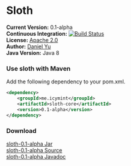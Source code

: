 Sloth
=====
**Current Version:** 0.1-alpha<br>
**Continuous Integration:** [![Build Status](https://travis-ci.org/leptonyu/sloth.svg?branch=master)](https://travis-ci.org/leptonyu/sloth)<br>
**License:** [Apache 2.0](http://www.apache.org/licenses/LICENSE-2.0)<br>
**Author:** [Daniel Yu](http://icymint.me)<br>
**Java Version:** Java 8

### Use sloth with Maven
Add the following dependency to your pom.xml.

```xml
<dependency>
	<groupId>me.icymint</groupId>
	<artifactId>sloth-core</artifactId>
	<version>0.1-alpha</version>
</dependency>
```

 
### Download
[ sloth-0.1-alpha Jar](https://raw.githubusercontent.com/leptonyu/sloth/releases/me/icymint/sloth/0.1-alpha/sloth-0.1-alpha.jar)<br>
[sloth-0.1-alpha Source](https://raw.githubusercontent.com/leptonyu/sloth/releases/releases/me/icymint/sloth/0.1-alpha/sloth-0.1-alpha-source.jar)<br>
[sloth-0.1-alpha Javadoc](https://raw.githubusercontent.com/leptonyu/sloth/releases/me/icymint/sloth/0.1-alpha/sloth-0.1-alpha-javadoc.jar)
